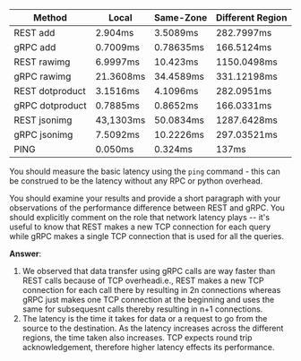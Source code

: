 
|  Method 	| Local  	| Same-Zone  	|  Different Region 	|
|---	|---	|---	|---	|
|   REST add	| 2.904ms  |  3.5089ms 	|  282.7997ms	|
|   gRPC add	|  0.7009ms 	|   0.78635ms	|   166.5124ms 	|
|   REST rawimg	|  6.9997ms 	|  10.423ms 	|  1150.0498ms 	|
|   gRPC rawimg	|   21.3608ms  |  34.4589ms 	|  331.12198ms	|
|   REST dotproduct	|   3.1516ms	|   4.1096ms	|  282.0951ms	|
|   gRPC dotproduct	|   0.7885ms	|   0.8652ms	|  166.0331ms  	|
|   REST jsonimg	|   43,1303ms	|   50.0834ms	|  1287.6428ms 	|
|   gRPC jsonimg	|    7.5092ms   |  10.2226ms 	|  297.03521ms 	|
|   PING        |    0.050ms   |   0.324ms   |   137ms  |

You should measure the basic latency  using the `ping` command - this can be construed to be the latency without any RPC or python overhead.

You should examine your results and provide a short paragraph with your observations of the performance difference between REST and gRPC. You should explicitly comment on the role that network latency plays -- it's useful to know that REST makes a new TCP connection for each query while gRPC makes a single TCP connection that is used for all the queries.

**Answer**: 
1) We observed that data transfer using gRPC calls are way faster than REST calls because of TCP overheadi.e., REST makes a new TCP connection for each call there by resulting in 2n connections whereas gRPC just makes one TCP connection at the beginning and uses the same for subsequesnt calls thereby resulting in n+1 connections.
2) The latency is the time it takes for data or a request to go from the source to the destination. As the latency increases across the different regions, the time taken also increases. TCP expects round trip acknowledgement, therefore higher latency effects its performance.
